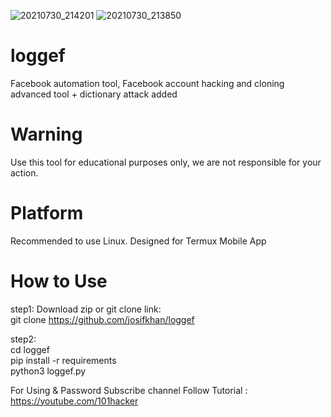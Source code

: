 


![20210730_214201](https://user-images.githubusercontent.com/42940742/127678279-71ecbfda-af72-4727-9208-b718808d01c9.png)
![20210730_213850](https://user-images.githubusercontent.com/42940742/127678267-bbb10684-aa38-4cd1-b651-7df8b883d9e5.png)

# loggef
Facebook automation tool, Facebook account hacking and cloning advanced tool + dictionary attack added
# Warning
Use this tool for educational purposes only, we are not responsible for your action.



# Platform
Recommended to use Linux.
Designed for Termux Mobile App

# How to Use

step1: Download zip or git clone link:<br/>
git clone https://github.com/josifkhan/loggef

step2:<br/>
cd loggef <br/>
pip install -r requirements <br/>
python3 loggef.py <br/>


For Using & Password Subscribe channel Follow Tutorial :
https://youtube.com/101hacker



